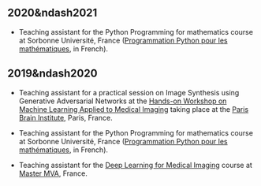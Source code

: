 ## 2020&ndash2021

* Teaching assistant for the Python Programming for mathematics course at
Sorbonne Université, France
([Programmation Python pour les mathématiques](https://python.guillod.org), in French).


## 2019&ndash2020

* Teaching assistant for a practical session on Image Synthesis using Generative
Adversarial Networks at the
[Hands-on Workshop on Machine Learning Applied to Medical Imaging](https://laclauc.github.io/workshop.html)
taking place at the
[Paris Brain Institute](https://icm-institute.org/en/), Paris, France.

* Teaching assistant for the Python Programming for mathematics course at
Sorbonne Université, France
([Programmation Python pour les mathématiques](https://python.guillod.org), in French).

* Teaching assistant for the
[Deep Learning for Medical Imaging](https://www.aramislab.fr/teaching/DLMI-2019-2020/index.html)
course at [Master MVA](http://math.ens-paris-saclay.fr/version-francaise/formations/master-mva/),
France.
